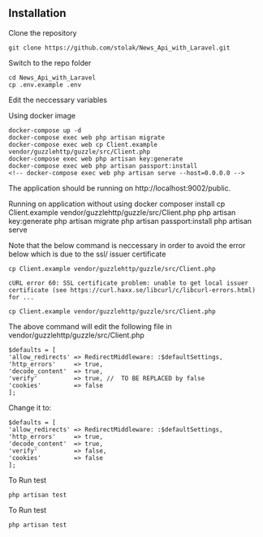 ## Installation

Clone the repository

    git clone https://github.com/stolak/News_Api_with_Laravel.git

Switch to the repo folder

    cd News_Api_with_Laravel
    cp .env.example .env
Edit the neccessary variables

Using docker image 

    docker-compose up -d
    docker-compose exec web php artisan migrate
    docker-compose exec web cp Client.example vendor/guzzlehttp/guzzle/src/Client.php
    docker-compose exec web php artisan key:generate
    docker-compose exec web php artisan passport:install
    <!-- docker-compose exec web php artisan serve --host=0.0.0.0 -->

The application should be running on http://localhost:9002/public. 


Running on application without using docker
    composer install
    cp Client.example vendor/guzzlehttp/guzzle/src/Client.php
    php artisan key:generate
    php artisan migrate
    php artisan passport:install
    php artisan serve

Note that  the below command is neccessary in order to avoid the error below which is due to the ssl/ issuer certificate

    cp Client.example vendor/guzzlehttp/guzzle/src/Client.php

    cURL error 60: SSL certificate problem: unable to get local issuer certificate (see https://curl.haxx.se/libcurl/c/libcurl-errors.html) for ...

    cp Client.example vendor/guzzlehttp/guzzle/src/Client.php

The above command will edit the following file in vendor/guzzlehttp/guzzle/src/Client.php

    $defaults = [
    'allow_redirects' => RedirectMiddleware: :$defaultSettings,
    'http_errors'     => true,
    'decode_content'  => true,
    'verify'          => true, //  TO BE REPLACED by false
    'cookies'         => false
    ];

Change it to:

    $defaults = [
    'allow_redirects' => RedirectMiddleware: :$defaultSettings,
    'http_errors'     => true,
    'decode_content'  => true,
    'verify'          => false,
    'cookies'         => false
    ];

To Run test

    php artisan test



To Run test

    php artisan test


